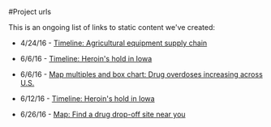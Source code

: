 #Project urls

This is an ongoing list of links to static content we've created:

* 4/24/16 - [Timeline: Agricultural equipment supply chain](http://www.thegazette.com/subject/news/links-in-the-agricultural-equipment-supply-chain-the-iron-range-20160424)

* 6/6/16 - [Timeline: Heroin's hold in Iowa](http://www.thegazette.com/subject/news/heroins-hold-how-iowans-struggle-x2014-and-sometimes-succeed-x2014-in-overcoming-opioid-addiction-20160605)

* 6/6/16 - [Map multiples and box chart: Drug overdoses increasing across U.S.](http://www.thegazette.com/subject/news/heroins-hold-how-iowans-struggle-x2014-and-sometimes-succeed-x2014-in-overcoming-opioid-addiction-20160605)

* 6/12/16 - [Timeline: Heroin's hold in Iowa](http://www.thegazette.com/subject/news/heroins-hold-for-some-heroin-is-love-at-first-sight-20160612)

* 6/26/16 - [Map: Find a drug drop-off site near you](https://www.fusionfarm.com/gaz-content/ia-drug-drop-off/index.html)